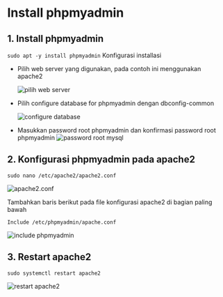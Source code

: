 # Install phpmyadmin

## 1. Install phpmyadmin
```sudo apt -y install phpmyadmin```
Konfigurasi installasi
- Pilih web server yang digunakan, pada contoh ini menggunakan apache2
  
  ![pilih web server](./img/37ok.png)

- Pilih configure database for phpmyadmin dengan dbconfig-common
  
  ![configure database](./img/38ok.png)

- Masukkan password root phpmyadmin dan konfirmasi password root phpmyadmin
  ![password root mysql](./img/39ok.png)
 

## 2. Konfigurasi phpmyadmin pada apache2
```sudo nano /etc/apache2/apache2.conf```

![apache2.conf](./img/40ok.png)

Tambahkan baris berikut pada file konfigurasi apache2 di bagian paling bawah
```
Include /etc/phpmyadmin/apache.conf
```
![include phpmyadmin](./img/41ok.png)

## 3. Restart apache2
```sudo systemctl restart apache2```

![restart apache2](./img/42ok.png)
